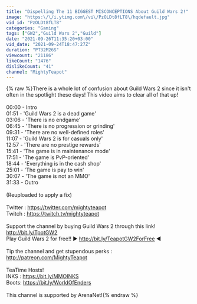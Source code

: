 ```yaml
---
title: "Dispelling The 11 BIGGEST MISCONCEPTIONS About Guild Wars 2!"
image: "https:\/\/i.ytimg.com\/vi\/PzOLDt8fLT8\/hqdefault.jpg"
vid_id: "PzOLDt8fLT8"
categories: "Gaming"
tags: ["GW2","Guild Wars 2","Guild"]
date: "2021-09-26T11:35:20+03:00"
vid_date: "2021-09-24T18:47:27Z"
duration: "PT32M26S"
viewcount: "21186"
likeCount: "1476"
dislikeCount: "41"
channel: "MightyTeapot"
---
```

{% raw %}There is a whole lot of confusion about Guild Wars 2 since it isn't often in the spotlight these days! This video aims to clear all of that up!<br /><br />00:00 - Intro<br />01:51 - 'Guild Wars 2 is a dead game'<br />03:06 - 'There is no endgame'<br />06:45 - 'There is no progression or grinding'<br />09:31 - 'There are no well-defined roles'<br />11:07 - 'Guild Wars 2 is for casuals only'<br />12:57 - 'There are no prestige rewards'<br />15:41 - 'The game is in maintenance mode'<br />17:51 - 'The game is PvP-oriented'<br />18:44 - 'Everything is in the cash shop'<br />25:01 - 'The game is pay to win'<br />30:07 - 'The game is not an MMO'<br />31:33 - Outro<br /><br />(Reuploaded to apply a fix)<br /><br />Twitter : <a rel="nofollow" target="blank" href="https://twitter.com/mightyteapot">https://twitter.com/mightyteapot</a><br />Twitch : <a rel="nofollow" target="blank" href="https://twitch.tv/mightyteapot">https://twitch.tv/mightyteapot</a><br /><br />Support the channel by buying Guild Wars 2 through this link! <a rel="nofollow" target="blank" href="http://bit.ly/TpotGW2">http://bit.ly/TpotGW2</a><br />Play Guild Wars 2 for free!! ► <a rel="nofollow" target="blank" href="http://bit.ly/TeapotGW2ForFree">http://bit.ly/TeapotGW2ForFree</a> ◄<br /><br />Tip the channel and get stupendous perks : <a rel="nofollow" target="blank" href="http://patreon.com/MightyTeapot">http://patreon.com/MightyTeapot</a><br /><br />TeaTime Hosts!<br />INKS : <a rel="nofollow" target="blank" href="https://bit.ly/MMOINKS">https://bit.ly/MMOINKS</a><br />Boots: <a rel="nofollow" target="blank" href="https://bit.ly/WorldOfEnders">https://bit.ly/WorldOfEnders</a><br /><br />This channel is supported by ArenaNet!{% endraw %}
